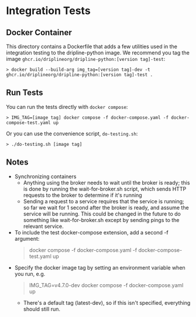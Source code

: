 # Integration Tests

## Docker Container

This directory contains a Dockerfile that adds a few utilities used in the integration testing to the dripline-python image.
We recommend you tag the image `ghcr.io/driplineorg/dripline-python:[version tag]-test`:

    > docker build --build-arg img_tag=[version tag]-dev -t ghcr.io/driplineorg/dripline-python:[version tag]-test .


## Run Tests

You can run the tests directly with `docker compose`:

    > IMG_TAG=[image tag] docker compose -f docker-compose.yaml -f docker-compose-test.yaml up

Or you can use the convenience script, `do-testing.sh`:

    > ./do-testing.sh [image tag]


## Notes

* Synchronizing containers
  * Anything using the broker needs to wait until the broker is ready; this is done by running the wait-for-broker.sh script, which sends HTTP requests to the broker to determine if it's running
  * Sending a request to a service requires that the service is running; so far we wait for 1 second after the broker is ready, and assume the service will be running.  This could be changed in the future to do something like wait-for-broker.sh except by sending pings to the relevant service.
* To include the test docker-compose extension, add a second -f argument:
    > docker compose -f docker-compose.yaml -f docker-compose-test.yaml up
* Specify the docker image tag by setting an environment variable when you run, e.g.
    > IMG_TAG=v4.7.0-dev docker compose -f docker-compose.yaml up
  * There's a default tag (latest-dev), so if this isn't specified, everything should still run.

